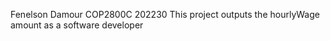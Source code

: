 Fenelson Damour COP2800C 202230
 This project outputs the hourlyWage amount as a software developer
